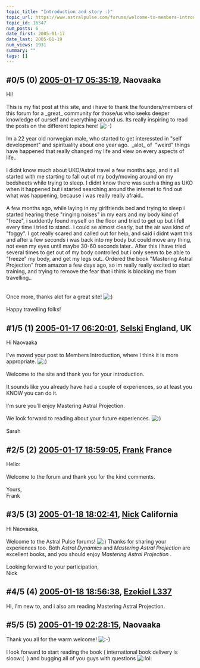 ```yaml
---
topic_title: "Introduction and story :)"
topic_url: https://www.astralpulse.com/forums/welcome-to-members-introductions!/introduction-and-story
topic_id: 16547
num_posts: 6
date_first: 2005-01-17
date_last: 2005-01-19
num_views: 1931
summary: ""
tags: []
---
```


## \#0/5 (0) [2005-01-17 05:35:19](https://www.astralpulse.com/forums/index.php?msg=143398), Naovaaka  ##
<section>
Hi!
<br>
<br>
This is my fist post at this site, and i have to thank the founders/members of this forum for a _great_ community for those/us who seeks deeper knowledge of ourself and everything around us. Its really inspiring to read the posts on the different topics here!
<img alt=":-)" class="smiley" src="https://www.astralpulse.com/forums/Smileys/fugue/smiley.png" title="Smiley"/>
<br>
<br>
Im a 22 year old norwegian male, who started to get interessted in "self development" and spirituality about one year ago.  _alot_ of  "weird" things have happened that really changed my life and view on every aspects of life..
<br>
<br>
I didnt know much about UKO/Astral travel a few months ago, and it all started with me starting to fall out of my body/moving around on my bedsheets while trying to sleep. I didnt know there was such a thing as UKO when it happened but i started searching around the internet to find out what was happening, because i was really really afraid..
<br>
<br>
A few months ago, while laying in my girlfriends bed and trying to sleep i started hearing these "ringing noises" in my ears and my body kind of "froze", i suddently found myself on the floor and tried to get up but i fell every time i tried to stand.. i could se almost clearly, but the air was kind of "foggy". I got really scared and called out for help, and said i didnt want this and after a few seconds i was back into my body but could move any thing, not even my eyes until maybe 30-60 seconds later.. After this i have tried several times to get out of my body controlled but i only seem to be able to "freeze" my body, and get my legs out.. Ordered the book "Mastering Astral Projection" from amazon a few days ago, so im really really excited to start training, and trying to remove the fear that i think is blocking me from travelling..
<br>
<br>
<br>
Once more, thanks alot for a great site!
<img alt=":)" class="smiley" src="https://www.astralpulse.com/forums/Smileys/fugue/smiley.png" title="Smiley"/>
<br>
<br>
Happy travelling folks!
</section>

## \#1/5 (1) [2005-01-17 06:20:01](https://www.astralpulse.com/forums/index.php?msg=143400), [Selski](https://www.astralpulse.com/forums/profile/?u=6012) England, UK ##
<section>
Hi Naovaaka
<br>
<br>
I've moved your post to Members Introduction, where I think it is more appropriate.
<img alt=":)" class="smiley" src="https://www.astralpulse.com/forums/Smileys/fugue/smiley.png" title="Smiley"/>
<br>
<br>
Welcome to the site and thank you for your introduction.
<br>
<br>
It sounds like you already have had a couple of experiences, so at least you KNOW you can do it.
<br>
<br>
I'm sure you'll enjoy Mastering Astral Projection.
<br>
<br>
We look forward to reading about your future experiences.
<img alt=":)" class="smiley" src="https://www.astralpulse.com/forums/Smileys/fugue/smiley.png" title="Smiley"/>
<br>
<br>
Sarah
</section>

## \#2/5 (2) [2005-01-17 18:59:05](https://www.astralpulse.com/forums/index.php?msg=143479), [Frank](https://www.astralpulse.com/forums/profile/?u=359) France ##
<section>
Hello:
<br>
<br>
Welcome to the forum and thank you for the kind comments.
<br>
<br>
Yours,
<br>
Frank
</section>

## \#3/5 (3) [2005-01-18 18:02:41](https://www.astralpulse.com/forums/index.php?msg=143586), [Nick](https://www.astralpulse.com/forums/profile/?u=2080) California ##
<section>
Hi Naovaaka,
<br>
<br>
Welcome to the Astral Pulse forums!
<img alt=":)" class="smiley" src="https://www.astralpulse.com/forums/Smileys/fugue/smiley.png" title="Smiley"/>
Thanks for sharing your experiences too. Both
<i>
 Astral Dynamics
</i>
and
<i>
 Mastering Astral Projection
</i>
are excellent books, and you should enjoy
<i>
 Mastering Astral Projection
</i>
.
<br>
<br>
Looking forward to your participation,
<br>
Nick
</section>

## \#4/5 (4) [2005-01-18 18:56:38](https://www.astralpulse.com/forums/index.php?msg=143599), [Ezekiel L337](https://www.astralpulse.com/forums/profile/?u=8068)  ##
<section>
HI, I'm new to, and i also am reading Mastering Astral Projection.
</section>

## \#5/5 (5) [2005-01-19 02:28:15](https://www.astralpulse.com/forums/index.php?msg=143668), Naovaaka  ##
<section>
Thank you all for the warm welcome!
<img alt=":-)" class="smiley" src="https://www.astralpulse.com/forums/Smileys/fugue/smiley.png" title="Smiley"/>
<br>
<br>
I look forward to start reading the book ( international book delivery is sloow:(  ) and bugging all of you guys with questions
<img alt=":lol:" class="smiley" src="https://www.astralpulse.com/forums/Smileys/fugue/cheesy.png" title="Cheesy"/>
</section>